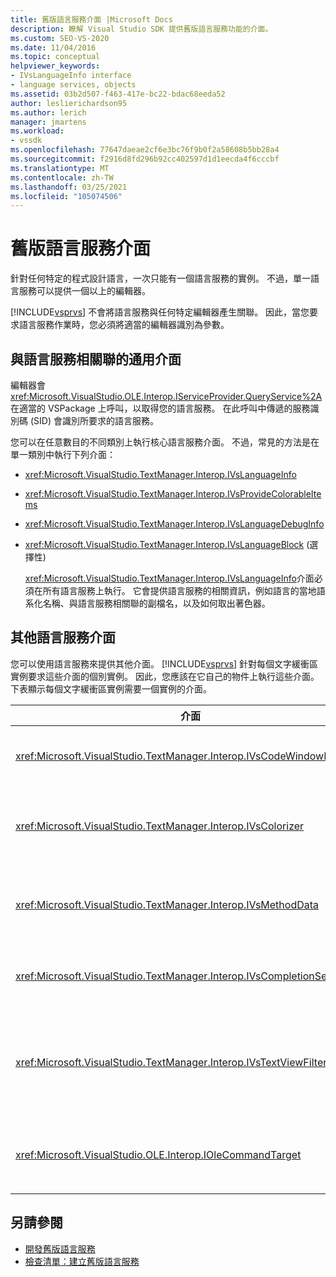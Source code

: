 ```yaml
---
title: 舊版語言服務介面 |Microsoft Docs
description: 瞭解 Visual Studio SDK 提供舊版語言服務功能的介面。
ms.custom: SEO-VS-2020
ms.date: 11/04/2016
ms.topic: conceptual
helpviewer_keywords:
- IVsLanguageInfo interface
- language services, objects
ms.assetid: 03b2d507-f463-417e-bc22-bdac68eeda52
author: leslierichardson95
ms.author: lerich
manager: jmartens
ms.workload:
- vssdk
ms.openlocfilehash: 77647daeae2cf6e3bc76f9b0f2a58608b5bb28a4
ms.sourcegitcommit: f2916d8fd296b92cc402597d1d1eecda4f6cccbf
ms.translationtype: MT
ms.contentlocale: zh-TW
ms.lasthandoff: 03/25/2021
ms.locfileid: "105074506"
---
```

# <a name="legacy-language-service-interfaces"></a>舊版語言服務介面
針對任何特定的程式設計語言，一次只能有一個語言服務的實例。 不過，單一語言服務可以提供一個以上的編輯器。

 [!INCLUDE[vsprvs](../../code-quality/includes/vsprvs_md.md)] 不會將語言服務與任何特定編輯器產生關聯。 因此，當您要求語言服務作業時，您必須將適當的編輯器識別為參數。

## <a name="common-interfaces-associated-with-language-services"></a>與語言服務相關聯的通用介面
 編輯器會 <xref:Microsoft.VisualStudio.OLE.Interop.IServiceProvider.QueryService%2A> 在適當的 VSPackage 上呼叫，以取得您的語言服務。 在此呼叫中傳遞的服務識別碼 (SID) 會識別所要求的語言服務。

 您可以在任意數目的不同類別上執行核心語言服務介面。 不過，常見的方法是在單一類別中執行下列介面：

- <xref:Microsoft.VisualStudio.TextManager.Interop.IVsLanguageInfo>

- <xref:Microsoft.VisualStudio.TextManager.Interop.IVsProvideColorableItems>

- <xref:Microsoft.VisualStudio.TextManager.Interop.IVsLanguageDebugInfo>

- <xref:Microsoft.VisualStudio.TextManager.Interop.IVsLanguageBlock> (選擇性)

  <xref:Microsoft.VisualStudio.TextManager.Interop.IVsLanguageInfo>介面必須在所有語言服務上執行。 它會提供語言服務的相關資訊，例如語言的當地語系化名稱、與語言服務相關聯的副檔名，以及如何取出著色器。

## <a name="additional-language-service-interfaces"></a>其他語言服務介面
 您可以使用語言服務來提供其他介面。 [!INCLUDE[vsprvs](../../code-quality/includes/vsprvs_md.md)] 針對每個文字緩衝區實例要求這些介面的個別實例。 因此，您應該在它自己的物件上執行這些介面。 下表顯示每個文字緩衝區實例需要一個實例的介面。

|介面|描述|
|---------------|-----------------|
|<xref:Microsoft.VisualStudio.TextManager.Interop.IVsCodeWindowManager>|管理程式碼視窗裝飾，例如下拉清單欄。 您可以使用方法來取得這個介面 <xref:Microsoft.VisualStudio.TextManager.Interop.IVsLanguageInfo.GetCodeWindowManager%2A> 。 <xref:Microsoft.VisualStudio.TextManager.Interop.IVsCodeWindowManager>每個程式碼視窗都有一個。|
|<xref:Microsoft.VisualStudio.TextManager.Interop.IVsColorizer>|Colorizes 語言關鍵字和分隔符號。 您可以使用方法來取得這個介面 <xref:Microsoft.VisualStudio.TextManager.Interop.IVsLanguageInfo.GetColorizer%2A> 。 <xref:Microsoft.VisualStudio.TextManager.Interop.IVsColorizer> 會在繪製時呼叫。 避免內部需要大量計算的工作 <xref:Microsoft.VisualStudio.TextManager.Interop.IVsColorizer> ，或效能可能會受到影響。|
|<xref:Microsoft.VisualStudio.TextManager.Interop.IVsMethodData>|提供 IntelliSense 參數工具提示。 當語言服務辨識的字元指出應顯示方法資料時（例如左括弧），它會呼叫 <xref:Microsoft.VisualStudio.TextManager.Interop.IVsMethodTipWindow.SetMethodData%2A> 方法來通知文字視圖，語言服務已準備好顯示參數資訊工具提示。 然後，文字視圖會使用介面的方法 <xref:Microsoft.VisualStudio.TextManager.Interop.IVsMethodData> 來取得所需資訊，以顯示工具提示，以回呼語言服務。|
|<xref:Microsoft.VisualStudio.TextManager.Interop.IVsCompletionSet>|提供 IntelliSense 語句完成。 當語言服務已準備好顯示完成清單時，它會 <xref:Microsoft.VisualStudio.TextManager.Interop.IVsTextView.UpdateCompletionStatus%2A> 在文字視圖上呼叫該方法。 文字視圖接著會使用物件上的方法，回呼回語言服務 <xref:Microsoft.VisualStudio.TextManager.Interop.IVsCompletionSet> 。|
|<xref:Microsoft.VisualStudio.TextManager.Interop.IVsTextViewFilter>|允許使用命令處理常式來修改文字視圖。 您在其中執行介面的類別 <xref:Microsoft.VisualStudio.TextManager.Interop.IVsTextViewFilter> 也必須執行 <xref:Microsoft.VisualStudio.OLE.Interop.IOleCommandTarget> 介面。 文字視圖 <xref:Microsoft.VisualStudio.TextManager.Interop.IVsTextViewFilter> 會藉由查詢 <xref:Microsoft.VisualStudio.OLE.Interop.IOleCommandTarget> 傳遞至方法的物件來抓取物件 <xref:Microsoft.VisualStudio.TextManager.Interop.IVsTextView.AddCommandFilter%2A> 。 每個視圖應該都有一個 <xref:Microsoft.VisualStudio.TextManager.Interop.IVsTextViewFilter> 物件。|
|<xref:Microsoft.VisualStudio.OLE.Interop.IOleCommandTarget>|攔截使用者在程式碼視窗中輸入的命令。 監視您的實作為的輸出 <xref:Microsoft.VisualStudio.OLE.Interop.IOleCommandTarget> ，以提供自訂完成資訊和修改視圖<br /><br /> 若要將 <xref:Microsoft.VisualStudio.OLE.Interop.IOleCommandTarget> 物件傳遞給文字視圖，請呼叫 <xref:Microsoft.VisualStudio.TextManager.Interop.IVsTextView.AddCommandFilter%2A> 。|

## <a name="see-also"></a>另請參閱
- [開發舊版語言服務](../../extensibility/internals/developing-a-legacy-language-service.md)
- [檢查清單：建立舊版語言服務](../../extensibility/internals/checklist-creating-a-legacy-language-service.md)
